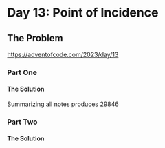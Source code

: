 # Day 13: Point of Incidence

## The Problem

https://adventofcode.com/2023/day/13

### Part One

#### The Solution
Summarizing all notes produces 29846

### Part Two

#### The Solution